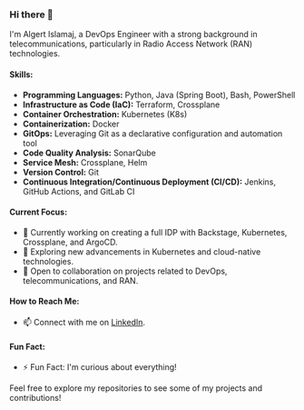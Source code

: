 ### Hi there 👋

I'm Algert Islamaj, a DevOps Engineer with a strong background in telecommunications, particularly in Radio Access Network (RAN) technologies.

#### Skills:

- **Programming Languages:** Python, Java (Spring Boot), Bash, PowerShell
- **Infrastructure as Code (IaC):** Terraform, Crossplane
- **Container Orchestration:** Kubernetes (K8s)
- **Containerization:** Docker
- **GitOps:** Leveraging Git as a declarative configuration and automation tool
- **Code Quality Analysis:** SonarQube
- **Service Mesh:** Crossplane, Helm
- **Version Control:** Git
- **Continuous Integration/Continuous Deployment (CI/CD):** Jenkins, GitHub Actions, and GitLab CI

#### Current Focus:

- 🔭 Currently working on creating a full IDP with Backstage, Kubernetes, Crossplane, and ArgoCD.
- 🌱 Exploring new advancements in Kubernetes and cloud-native technologies.
- 👯 Open to collaboration on projects related to DevOps, telecommunications, and RAN.

#### How to Reach Me:

- 📫 Connect with me on [LinkedIn](https://www.linkedin.com/in/algert-islamaj/).

#### Fun Fact:

- ⚡ Fun Fact: I'm curious about everything!

Feel free to explore my repositories to see some of my projects and contributions!

<!--
**algertislamaj/algertislamaj** is a ✨ _special_ ✨ repository because its `README.md` (this file) appears on your GitHub profile.
-->
